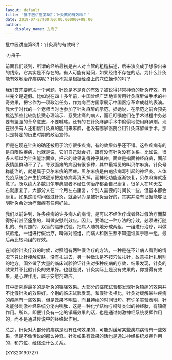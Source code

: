 ```yaml
---
layout: default
title: '批中医讲座第8讲：针灸真的有效吗？'
date: 2019-07-27T00:00:00.000000+08:00
author:
    display_name: 方舟子
---
```


批中医讲座第8讲：针灸真的有效吗？

·方舟子·

前面我们谈到，所谓的经络最初是古人对血管的粗糙描述，后来演变成了想像出来的线条，它其实是不存在的。有人可能有疑问，如果经络不存在的话，为什么针灸能有效地治疗疾病呢？针灸不就是根据经络上的穴位操作的吗？

我们首先要解决一个问题，针灸是不是真的有效？被说得非常神奇的针灸疗效，有些完全是造假。比如说在四十多年前，中国曾经广泛地宣传用针灸麻醉做手术的神奇效果，把它作为一项政治任务，作为向西方国家展示中国医疗革命成就的表演。我大学时代的一个老师当时也参加了针灸麻醉的示范，据她说，在示范之前会预先挑选那些比较能接受心理暗示、忍受疼痛的病人，而且叮嘱他们在手术过程中务必要有坚强的革命意志，不要喊疼。还有的在针灸麻醉手术中偷偷地使用麻醉剂。现在很少有人还相信针灸真的能用来麻醉，也没有哪家医院会用针灸麻醉做手术。那只是特定的历史时期的政治宣传。

但是在现在针灸的确还被用于治疗很多疾病，有的效果似乎还不错。这些疾病有的是自限性疾病，也就是说，它们自己就会好，跟有没有针灸没有关系。比如说，很多人都以为针灸能治面瘫，把它的效果说得神乎其神。面瘫是指面神经麻痹，面部表情肌群动不了了。导致面瘫的病因有很多种，其中最常见的叫贝尔麻痹。针灸号称能治的，就是属于贝尔麻痹的面瘫。贝尔麻痹是由疱疹病毒引起的神经炎。人体免疫系统会产生抗体逐渐把疱疹病毒消灭掉，面神经功能逐渐恢复，贝尔麻痹就痊愈了。所以绝大多数贝尔麻痹患者不经任何治疗都会自己康复，很多人在10天左右就康复了，大部分人在一个月左右康复，个别人需要的时间长一些，但基本都会康复。如果这段时间做过针灸，就会以为是被针灸治好的，其实并没有证据能够证明针灸会对治疗面瘫有任何好处。

我们以前讲到，许多疾病的许多病人的病情，是可以不经治疗或者经过假治疗而获得好转甚至痊愈的，叫做安慰剂效应。因此，要确定一种疗法的疗效，必须进行随机的、有对照的、双盲的临床试验，把病人随机地分成两组，一组进行治疗，叫做试验组，一组进行假治疗，叫做对照组，而病人和医生都不知道谁属于哪一组，最后再比较两组的疗效。

在试验针灸疗效的时候，对照组有两种假治疗的方法，一种是在不让病人看到的情况下只让针接触皮肤，没有扎进去，另一种做法是不按穴位扎针，故意把针扎到别的地方。国外做了大量的临床试验验证针灸对多种疾病的疗效，结果发现，针灸的效果并不比假针灸的效果好。也就是说，针灸实际上是没有效果的，你觉得有效果，是心理作用，属于安慰剂效应。

其中研究得最多的是针灸的镇痛效果。大部分的临床试验都发现针灸镇痛的效果并不比假针灸的效果好。个别的临床试验发现，和假针灸相比，针灸对缓解某些疾病的疼痛有一些效果，但是效果不明显，而且持续的时间很短。有许多实验表明，针灸能够刺激神经系统分泌内啡肽，这是一种化学结构与吗啡类似的神经肽，有镇痛作用。所以，即便针灸有一定的镇痛效果的话，也是通过刺激神经系统发挥作用的，而不是通过传说中的经络起作用。

总之，针灸对大部分的疾病是没有任何效果的，可能对缓解某些疾病病情有一些效果，但是不像传说的那么神奇。针灸如果有效果的话也是通过神经系统发挥作用的，和穴位、经络没什么关系。

(XYS20190727)

